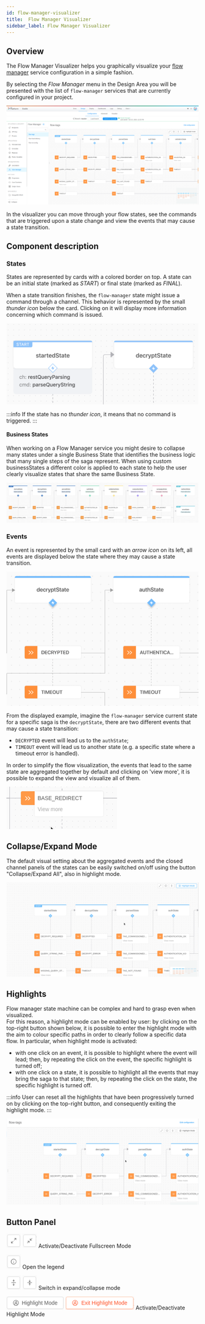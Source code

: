 ```yaml
---
id: flow-manager-visualizer
title:  Flow Manager Visualizer
sidebar_label: Flow Manager Visualizer
---
```


## Overview

The Flow Manager Visualizer helps you graphically visualize your [flow manager](../../../runtime_suite/flow-manager-service/overview.md) service configuration in a simple fashion.

By selecting the _Flow Manager_ menu in the Design Area you will be presented with the list of `flow-manager` services that are currently configured in your project.

![Flow Manager Main Area](img/flow-manager/main-area.png)

In the visualizer you can move through your flow states, see the commands that are triggered upon a state change and view the events that may cause a state transition.

## Component description

### States

States are represented by cards with a colored border on top. 
A state can be an initial state (marked as _START_) or final state (marked as _FINAL_).

When a state transition finishes, the `flow-manager` state might issue a command through a channel. This behavior is represented by the small _thunder icon_ below the card. Clicking on it will display more information concerning which command is issued.

<div style={{textAlign: 'center'}}>

![Two states with triggered command](img/flow-manager/state-commands.png)

</div>


:::info
If the state has no _thunder icon_, it means that no command is triggered.
:::

#### Business States

When working on a Flow Manager service you might desire to collapse many states under a single Business State that identifies the business logic that many single steps of the saga represent. When using custom businessStates a different color is applied to each state to help the user clearly visualize states that share the same Business State.


<div style={{textAlign: 'center'}}>

![Two states with triggered command](img/flow-manager/full-flow-business-states.png)

</div>

### Events

An event is represented by the small card with an _arrow icon_ on its left, all events are displayed below the state where they may cause a state transition.

<div style={{textAlign: 'center'}}>

![Event causes state transition](img/flow-manager/event-transition.png)

</div>

From the displayed example, imagine the `flow-manager` service current state for a specific saga is the `decryptState`, there are two different events that may cause a state transition: 

- `DECRYPTED` event will lead us to the `authState`;
- `TIMEOUT` event will lead us to another state (e.g. a specific state where a timeout error is handled).

In order to simplify the flow visualization, the events that lead to the same state are aggregated together by default and clicking on 'view more', it is possible to expand the view and visualize all of them.

![Collapsed event with view more](img/flow-manager/event-view-more.gif)

## Collapse/Expand Mode

The default visual setting about the aggregated events and the closed channel panels of the states can be easily switched on/off using the button "Collapse/Expand All", also in highlight mode.

![Change Expand/Collapse mode](img/flow-manager/expand-collapse.gif)


## Highlights

Flow manager state machine can be complex and hard to grasp even when visualized.  
For this reason, a highlight mode can be enabled by user: by clicking on the top-right button shown below, it is possible to enter the highlight mode with the aim to colour specific paths in order to clearly follow a specific data flow.
In particular, when highlight mode is activated:
- with one click on an event, it is possible to highlight where the event will lead; then, by repeating the click on the event, the specific highlight is turned off;
- with one click on a state, it is possible to highlight all the events that may bring the saga to that state; then, by repeating the click on the state, the specific highlight is turned off.

:::info
User can reset all the highlights that have been progressively turned on by clicking on the top-right button, and consequently exiting the highlight mode.
:::

<div style={{textAlign: 'center'}}>

![Highlight disable](img/flow-manager/highlight.gif)

</div>

## Button Panel

![fullscreenOn](img/flow-manager/buttons/fullscreenOn.png) ![fullscreenOff](img/flow-manager/buttons/fullscreenOff.png) Activate/Deactivate Fullscreen Mode 

![legend](img/flow-manager/buttons/legend.png) Open the legend

![expand](img/flow-manager/buttons/expand.png) ![collapse](img/flow-manager/buttons/collapse.png) Switch in expand/collapse mode 

![highlightOn](img/flow-manager/buttons/highlightOn.png) ![highlightOff](img/flow-manager/buttons/highlightOff.png) Activate/Deactivate Highlight Mode
